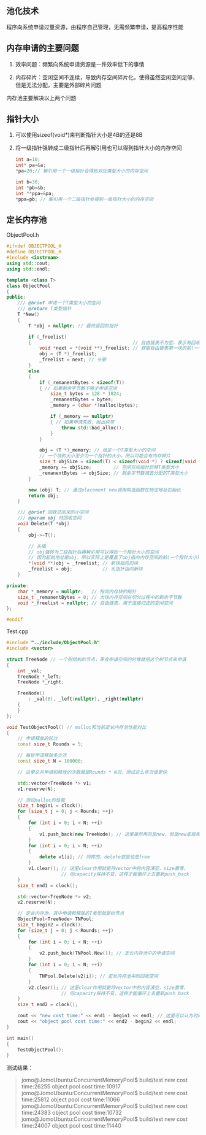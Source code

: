 ## 池化技术

程序向系统申请过量资源，由程序自己管理，无需频繁申请，提高程序性能



## 内存申请的主要问题

1. 效率问题：频繁向系统申请资源是一件效率低下的事情

2. 内存碎片：空闲空间不连续，导致内存空间碎片化，使得虽然空闲空间足够，但是无法分配，主要是外部碎片问题

内存池主要解决以上两个问题



## 指针大小

1. 可以使用sizeof(void*)来判断指针大小是4B的还是8B

2. 将一级指针强转成二级指针后再解引用也可以得到指针大小的内存空间
   
   ```cpp
   int a=10;
   int* pa=&a;
   *pa=20;// 解引用一个一级指针会得到对应类型大小的内存空间
   
   int b=30;
   int *pb=&b;
   int **ppa=&pa;
   *ppa=pb; // 解引用一个二级指针会得到一级指针大小的内存空间
   ```
   
   

## 定长内存池

ObjectPool.h

```cpp
#ifndef OBJECTPOOL_H
#define OBJECTPOOL_H
#include <iostream>
using std::cout;
using std::endl;

template <class T>
class ObjectPool
{
public:
    /// @brief 申请一个T类型大小的空间
    /// @return T类型指针
    T *New()
    {
        T *obj = nullptr; // 最终返回的指针

        if (_freelist)
        {                                     // 自由链表不为空，表示有回收的T大小的小块可以重复利用
            void *next = *(void **)_freelist; // 获取自由链表第一块的前(一个指针大小)的内存内容，即下一块的起始地址
            obj = (T *)_freelist;
            _freelist = next; // 头删
        }
        else
        {
            if (_remanentBytes < sizeof(T))
            { // 如果剩余字节数不够才申请空间
                size_t bytes = 128 * 1024;
                _remanentBytes = bytes;
                _memory = (char *)malloc(bytes);

                if (_memory == nullptr)
                { // 如果申请失败，抛出异常
                    throw std::bad_alloc();
                }
            }

            obj = (T *)_memory; // 给定一个T类型大小的空间
            // 一个块的大小至少为一个指针的大小，所以可能会有内存碎片
            size_t objSize = sizeof(T) < sizeof(void *) ? sizeof(void *) : sizeof(T);
            _memory += objSize;        // 空闲空间指针后移T类型大小
            _remanentBytes -= objSize; // 剩余字节数减去分配的T类型大小
        }

        new (obj) T; // 通过placement new调用构造函数在特定地址初始化
        return obj;
    }

    /// @brief 回收还回来的小空间
    /// @param obj 待回收空间
    void Delete(T *obj)
    {
        obj->~T();

        // 头插
        // obj强转为二级指针后再解引用可以得到一个指针大小的空间
        // 因为起始地址是obj，所以实际上是覆盖了obj指向内存空间的前(一个指针大小)的空间
        *(void **)obj = _freelist; // 新块指向旧块
        _freelist = obj;           // 头指针指向新块
    }

private:
    char *_memory = nullptr;   // 指向内存块的指针
    size_t _remanentBytes = 0; // 大块内存空间在切分过程中的剩余字节数
    void *_freelist = nullptr; // 自由链表，用于连接归还的空闲空间
};

#endif
```

Test.cpp

```cpp
#include "../include/ObjectPool.h"
#include <vector>

struct TreeNode // 一个树结构的节点，等会申请空间的时候就用这个树节点来申请
{
    int _val;
    TreeNode *_left;
    TreeNode *_right;

    TreeNode()
        : _val(0), _left(nullptr), _right(nullptr)
    {
    }
};

void TestObjectPool() // malloc和当前定长内存池性能对比
{
    // 申请释放的轮次
    const size_t Rounds = 5;

    // 每轮申请释放多少次
    const size_t N = 100000;

    // 这里总共申请和释放的次数就是Rounds * N次，测试这么些次谁更快

    std::vector<TreeNode *> v1;
    v1.reserve(N);

    // 测试malloc的性能
    size_t begin1 = clock();
    for (size_t j = 0; j < Rounds; ++j)
    {
        for (int i = 0; i < N; ++i)
        {
            v1.push_back(new TreeNode); // 这里虽然用的是new，但是new底层用的也是malloc
        }
        for (int i = 0; i < N; ++i)
        {
            delete v1[i]; // 同样的，delete底层也是free
        }
        v1.clear(); // 这里clear作用就是将vector中的内容清空，size置零，
                    // 但capacity保持不变，这样才能循环上去重新push_back
    }
    size_t end1 = clock();

    std::vector<TreeNode *> v2;
    v2.reserve(N);

    // 定长内存池，其中申请和释放的T类型就是树节点
    ObjectPool<TreeNode> TNPool;
    size_t begin2 = clock();
    for (size_t j = 0; j < Rounds; ++j)
    {
        for (int i = 0; i < N; ++i)
        {
            v2.push_back(TNPool.New()); // 定长内存池中的申请空间
        }
        for (int i = 0; i < N; ++i)
        {
            TNPool.Delete(v2[i]); // 定长内存池中的回收空间
        }
        v2.clear(); // 这里clear作用就是将vector中的内容清空，size置零，
                    // 但capacity保持不变，这样才能循环上去重新push_back
    }
    size_t end2 = clock();

    cout << "new cost time:" << end1 - begin1 << endl; // 这里可以认为时间单位就是ms
    cout << "object pool cost time:" << end2 - begin2 << endl;
}

int main()
{
    TestObjectPool();
}
```

测试结果：



> jomo@JomoUbuntu:ConcurrentMemoryPool\$ build/test 
> new cost time:26255
> object pool cost time:10917
> jomo@JomoUbuntu:ConcurrentMemoryPool\$ build/test 
> new cost time:25812
> object pool cost time:11066
> jomo@JomoUbuntu:ConcurrentMemoryPool\$ build/test 
> new cost time:24383
> object pool cost time:10732
> jomo@JomoUbuntu:ConcurrentMemoryPool\$ build/test 
> new cost time:24007
> object pool cost time:11440

